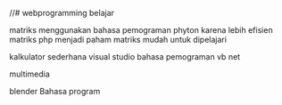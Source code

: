//# webprogramming
belajar




matriks menggunakan bahasa pemograman phyton karena lebih efisien
matriks php menjadi paham
matriks mudah untuk dipelajari

kalkulator sederhana
visual studio
bahasa pemograman vb net


multimedia

blender
Bahasa program
